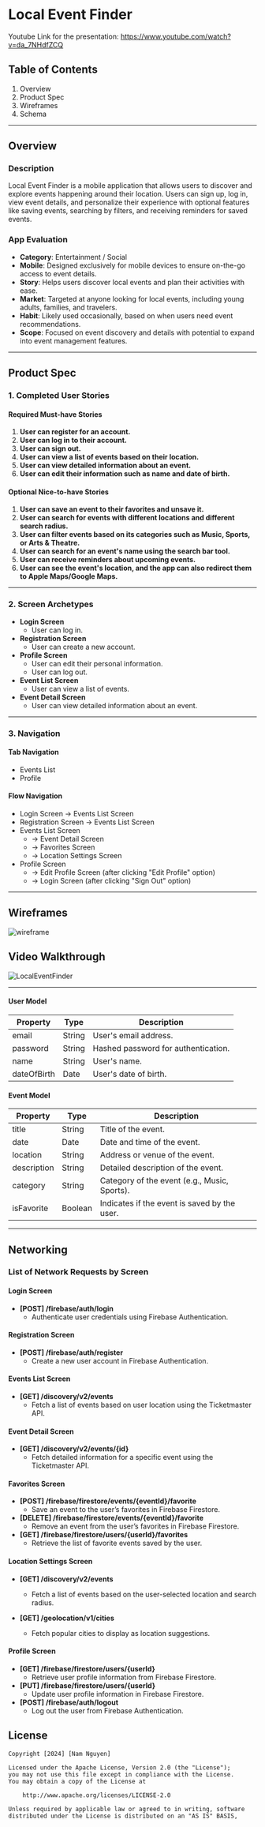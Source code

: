 # Local Event Finder

Youtube Link for the presentation: https://www.youtube.com/watch?v=da_7NHdfZCQ
## **Table of Contents**
1. Overview
2. Product Spec
3. Wireframes
4. Schema

---

## **Overview**

### **Description**  
Local Event Finder is a mobile application that allows users to discover and explore events happening around their location. Users can sign up, log in, view event details, and personalize their experience with optional features like saving events, searching by filters, and receiving reminders for saved events.

### **App Evaluation**
- **Category**: Entertainment / Social  
- **Mobile**: Designed exclusively for mobile devices to ensure on-the-go access to event details.  
- **Story**: Helps users discover local events and plan their activities with ease.  
- **Market**: Targeted at anyone looking for local events, including young adults, families, and travelers.  
- **Habit**: Likely used occasionally, based on when users need event recommendations.  
- **Scope**: Focused on event discovery and details with potential to expand into event management features.  

---

## **Product Spec**

### **1. Completed User Stories**

#### **Required Must-have Stories**  
1. **User can register for an account.**  
2. **User can log in to their account.**  
3. **User can sign out.**  
4. **User can view a list of events based on their location.**  
5. **User can view detailed information about an event.**  
6. **User can edit their information such as name and date of birth.**  

#### **Optional Nice-to-have Stories**  
1. **User can save an event to their favorites and unsave it.**  
2. **User can search for events with different locations and different search radius.**  
3. **User can filter events based on its categories such as Music, Sports, or Arts & Theatre.**  
4. **User can search for an event's name using the search bar tool.**  
5. **User can receive reminders about upcoming events.**  
6. **User can see the event's location, and the app can also redirect them to Apple Maps/Google Maps.**  

---

### **2. Screen Archetypes**
- **Login Screen**  
  - User can log in.  
- **Registration Screen**  
  - User can create a new account.  
- **Profile Screen**  
  - User can edit their personal information.  
  - User can log out.  
- **Event List Screen**  
  - User can view a list of events.  
- **Event Detail Screen**  
  - User can view detailed information about an event.  

---

### **3. Navigation**  

#### **Tab Navigation**  
- Events List  
- Profile  

#### **Flow Navigation**  
- Login Screen → Events List Screen  
- Registration Screen → Events List Screen  
- Events List Screen  
  - → Event Detail Screen  
  - → Favorites Screen  
  - → Location Settings Screen  
- Profile Screen  
  - → Edit Profile Screen (after clicking "Edit Profile" option)  
  - → Login Screen (after clicking "Sign Out" option)  

---

## **Wireframes**  

![wireframe](https://github.com/user-attachments/assets/5a543867-114f-4c09-8c65-7bb1c5fc2dff)

## Video Walkthrough


![LocalEventFinder](https://github.com/user-attachments/assets/8a774bb9-b17b-4c12-be50-38730b20f920)


---

#### **User Model**  

| Property    | Type   | Description                                    |
|-------------|--------|------------------------------------------------|
| email       | String | User's email address.                          |
| password    | String | Hashed password for authentication.            |
| name        | String | User's name.                                   |
| dateOfBirth | Date   | User's date of birth.                          |

#### **Event Model**  

| Property    | Type   | Description                                    |
|-------------|--------|------------------------------------------------|
| title       | String | Title of the event.                            |
| date        | Date   | Date and time of the event.                    |
| location    | String | Address or venue of the event.                 |
| description | String | Detailed description of the event.             |
| category    | String | Category of the event (e.g., Music, Sports).   |
| isFavorite  | Boolean| Indicates if the event is saved by the user.   |

---

## **Networking**

### **List of Network Requests by Screen**

#### **Login Screen**  
- **[POST] /firebase/auth/login**  
  - Authenticate user credentials using Firebase Authentication.

#### **Registration Screen**  
- **[POST] /firebase/auth/register**  
  - Create a new user account in Firebase Authentication.  

#### **Events List Screen**  
- **[GET] /discovery/v2/events**  
  - Fetch a list of events based on user location using the Ticketmaster API.  

#### **Event Detail Screen**  
- **[GET] /discovery/v2/events/{id}**  
  - Fetch detailed information for a specific event using the Ticketmaster API.  


#### **Favorites Screen**  
- **[POST] /firebase/firestore/events/{eventId}/favorite**  
  - Save an event to the user’s favorites in Firebase Firestore.  
- **[DELETE] /firebase/firestore/events/{eventId}/favorite**  
  - Remove an event from the user’s favorites in Firebase Firestore.  
- **[GET] /firebase/firestore/users/{userId}/favorites**  
  - Retrieve the list of favorite events saved by the user.
 

#### **Location Settings Screen**
- **[GET] /discovery/v2/events**  
  - Fetch a list of events based on the user-selected location and search radius.  

- **[GET] /geolocation/v1/cities**  
  - Fetch popular cities to display as location suggestions.
  

#### **Profile Screen**  
- **[GET] /firebase/firestore/users/{userId}**  
  - Retrieve user profile information from Firebase Firestore.  
- **[PUT] /firebase/firestore/users/{userId}**  
  - Update user profile information in Firebase Firestore.  
- **[POST] /firebase/auth/logout**  
  - Log out the user from Firebase Authentication.  



## License

    Copyright [2024] [Nam Nguyen]

    Licensed under the Apache License, Version 2.0 (the "License");
    you may not use this file except in compliance with the License.
    You may obtain a copy of the License at

        http://www.apache.org/licenses/LICENSE-2.0

    Unless required by applicable law or agreed to in writing, software
    distributed under the License is distributed on an "AS IS" BASIS,


